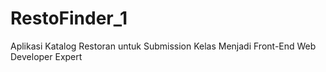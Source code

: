 # RestoFinder_1
Aplikasi Katalog Restoran untuk Submission Kelas Menjadi Front-End Web Developer Expert
